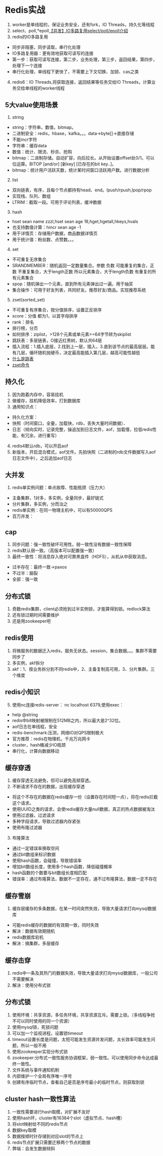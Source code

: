 # Redis实战
1. worker是单线程的，保证业务安全，还有fork，IO Threads，持久化等线程
2. select、poll,*epoll[【并发】IO多路复用select/poll/epoll介绍](https://www.bilibili.com/video/BV1qJ411w7du)
3. redis的IO多路复用
 - 同步非阻塞，同步读取，串行化处理
 - IO多路复用器：更有效地获取可读写的连接
 - 第一步：获取可读写连接，第二步，业务处理，第三步，返回结果，第四步，处理下一个连接
 - 串行化处理，单线程下更快了，不需要上下文切换、加锁、cas之类
4. redis6：IO Threads,将获取连接，返回结果等任务交给IO Threads，计算业务交给单线程的worker线程
## 5大value使用场景
1. string
 - string：字符串，数值，bitmap。
 - 二进制安全：redis，hbase，kafka。。。data->byte[]->直接存储
 - 不能incr字符
 - 字符串：缓存data
 - 数值：统计、限流、秒杀、抢购
 - bitmap：二进制存储。自动扩容，向后拉长。从开始设置offset处0/1。可以位运算。BITOP [and/or] [新key] [已存在的bit key..]。
 - bitmap：统计用户活跃天数，统计某时间窗口活跃用户数。进行数据分析
2. list
 - 双向链表，有序，且每个节点都持有head、end。lpush/rpush,lpop/rpop
 - 实现栈、队列、数组
 - LTRIM：截取一段。可用于评论列表，缓冲数据
3. hash
 - hset sean name zzzl,hset sean age 18,hget,hgetall,hkeys,hvals
 - 也支持数值计算：hincr sean age -1
 - 用于详情页：存储用户数据，商品数据详情页
 - 用于统计值：粉丝数、点赞数。。。
4. set
 - 不可重复无序集合
 - SRANDMEMBER：随机返回一定数量集合。参数 负数 可能重复的集合，正数 不重复集合，大于length正数 所以元素集合，大于length负数 有重复的所有元素集合
 - spop：随机弹出一个元素，直到所有元素弹出过一遍。用于抽奖
 - 集合操作：可用于好友列表，共同好友。推荐好友/商品。实现推荐系统
5. zset(sorted_set)
 - 不可重复有序集合，按分值排序，设置正反排序
 - score：分值 都为1，以首字母排序
 - rank：排名
 - 排行榜，分页
 - 如何排序：ziplist，>128个元素或单元素>=64字节转为skiplist
 - 跳跃表：多层链表，O接近红黑树，默认共64层
 - 插入流程：1.插入底层，2.找到上一层，插入，3.直到该节点的最高层层。能有几层，循环随机抛硬币，决定最高能插入第几层，越高可能性越低
 - [什么是跳表](https://blog.csdn.net/yjw123456/article/details/105159817)
 - [zset命令](https://blog.csdn.net/u010900754/article/details/94978144?ops_request_misc=%257B%2522request%255Fid%2522%253A%2522158557774519726869012574%2522%252C%2522scm%2522%253A%252220140713.130056874..%2522%257D&request_id=158557774519726869012574&biz_id=0&utm_source=distribute.pc_search_result.none-task)

## 持久化
1. 因为跑着内存中，容易挂机
2. 做缓存，挂机降低效率，打到数据库
3. 通用知识点：
 - 持久化方案：
 - 快照（时间窗口，全量，加载快，rdb，丢失大量时间数据）、
 - 日志（倾向实时，记录完整，操追加到日志文件，aof，加载慢，拉低redis性能，有冗余，进行重写）
4. redis4默认rdb，可以开启aof
5. 新版本，开启混合模式，aof文件。先拍快照（二进制的rdb文件数据写入aof日志文件中），之后追加aof日志
## 大并发
1. redis单实例问题：单点故障、性能瓶颈（压力大）
 - 主备集群，1对多，多实例，全量同步，最好链式
 - 分片集群，多实例，分而治之
 - redis单实例：在同一物理主机中，可以有50000QPS
 - 百万并发：

## cap
1. 同步问题：强一致性破坏可用性。弱一致性没有数据一致性保障
2. redis默认弱一致。（高版本可以配置强一致）
3. 最终一致性：将消息存入绝对可靠黑盒件（HDFS），从机从中获取消息。
 - 过半存在：最终一致->paxos 
 - 不过半：脑裂
 - 全部：强一致

## 分布式锁
1. 奇数redis集群，client必须抢到过半实例锁，才能算得到锁。redlock算法
2. 还有锁过期时间需要维护
3. 还是用zookeeper吧
## redis使用
1. 将微服务的数据迁入redis，服务无状态。session，集合数据。。。集群不需要同步了
2. 多实例，akf拆分
3. akf：1、按业务拆分到不同redis中，2、主备复制高可用，3、分片集群。三个维度


## redis小知识
5. 使用nc连接redis-server： nc localhost 6379,使用exec：
 - help @string
 - redis中bit映射被限制在512MB之内，所以最大是2^32位。
 - aof日志在单线程，安全
 - redis-benchmark:压测，网络IO对QPS限制极大
 - 官方推荐：redis在物理机，千兆万兆网卡
 - cluster，hash桶减少IO瓶颈
 - 串行化，计算向数据移动

## 缓存穿透
1. 缓存穿透无法避免，但可以避免高频穿透。
2. 不断请求不存在的数据，出现缓存穿透
 - 将这个不存在的数据在redis缓存一份（设置存在时间短一点），将在redis拦截这个请求。
 - 使用UUID之类的请求，会使redis缓存大量null数据，真正的热点数据被淘汰
 - 使用过滤器，过滤请求
 - 多种字段请求，导致过滤器内存紧张
 - 使用布隆过滤器
3. 布隆算法
 - 通过一定错误率换取空间
 - 通过bit数组来标识数据
 - 使用hash函数，会碰撞，导致错误率
 - 增加bit数组长度，使用多个hash函数，降低碰撞概率
 - hash函数的个数要与bit数组长度相匹配
 - 错误率：通过布隆算法，数据不一定存在，通不过布隆算法，数据一定不存在

## 缓存雪崩
1. 缓存层缓存的多条数据，在某一时间突然失效，导致大量请求打向mysql数据库
 - 可能redis缓存的数据的有效期一致，同时失效
 - 解决：数据有效期随机
 - redis数据库宕机
 - 解决：搞集群，多层缓存

## 缓存击穿
1. redis中一条及其热门的数据失效，导致大量请求打向mysql数据库，一般公司不需要解决
2. 解决：使用分布式锁

## 分布式锁
1. 使用环境：共享资源，多任务环境，共享资源互斥。需要上锁。（多线程争抢不可以同时使用的同一个资源）
2. 使用mysql锁，死锁问题
3. 可以加一个监视进程，设置锁timeout
4. timeout设置长度是问题，太短可能发生资源并发问题，太长效率可能发生问题，所以一般不用
5. 使用zookeeper实现分布式锁
6. zookeeper:分布式一致性服务协调框架，弱一致性。可以使用同步命令达成最终一致性。
7. 文件系统与事件通知机制
8. 内部维护一个全局有序唯一序号
9. 创建有序临时节点，查看自己是否是序号最小的临时节点，则获取到锁

## cluster hash一致性算法
1. 一致性需要进行hash取模，对扩展不友好
2. 使用hash环，cluster有16384个slot（虚拟节点、hash槽）
3. 将slot映射给不同的redis节点
4. 数据key取模
5. 数据按顺时针存储到对应slot的节点上
6. redis节点扩展只需要迁移两个节点的数据
7. 弊端：会发生数据倾斜